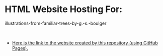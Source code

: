 # HTML Website Hosting For:
illustrations-from-familiar-trees-by-g.-s.-boulger

<br>

* [Here is the link to the website created by this repository (using GitHub Pages).](https://boxbot6.github.io/illustrations-from-familiar-trees-by-g.-s.-boulger/)

<br>
